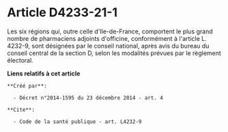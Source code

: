 # Article D4233-21-1

Les six régions qui, outre celle d'Ile-de-France, comportent le plus grand nombre de pharmaciens adjoints d'officine,
conformément à l'article L. 4232-9, sont désignées par le conseil national, après avis du bureau du conseil central de la
section D, selon les modalités prévues par le règlement électoral.

**Liens relatifs à cet article**

	**Créé par**:

	  - Décret n°2014-1595 du 23 décembre 2014 - art. 4

	**Cite**:

	  - Code de la santé publique - art. L4232-9
